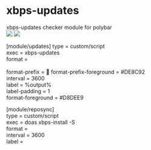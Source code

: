 # xbps-updates
xbps-updates checker module for polybar <br>
<img src="https://raw.githubusercontent.com/siduck76/xbps-updates/master/full.png">
<img src="https://raw.githubusercontent.com/siduck76/xbps-updates/master/dd_001.png">


[module/updates]
type = custom/script<br>
exec = xbps-updates<br>
format = <label><br><br>
format-prefix = 󰳡 
format-prefix-foreground = #DE8C92<br>
interval = 3600 <br>
label = %output% <br>
label-padding = 1<br>
format-foreground = #D8DEE9  <br>   

[module/reposync]<br>
type = custom/script<br>
exec = doas xbps-install -S<br>
format =<br>
interval = 3600 <br>
label = <br>
